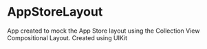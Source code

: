 # AppStoreLayout
App created to mock the App Store layout using the Collection View Compositional Layout. Created using UIKit

